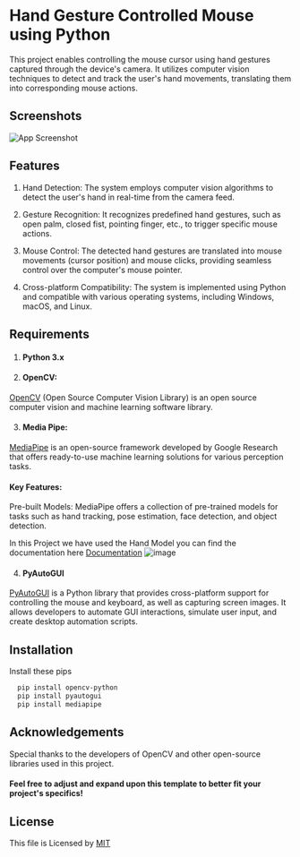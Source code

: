 
# Hand Gesture Controlled Mouse using Python

This project enables controlling the mouse cursor using hand gestures captured through the device's camera. It utilizes computer vision techniques to detect and track the user's hand movements, translating them into corresponding mouse actions.





## Screenshots

![App Screenshot](https://i.postimg.cc/JnRQVjz1/temp-Imagev-S8-Pf-D.avif)

## Features

1. Hand Detection: The system employs computer vision algorithms to detect the user's hand in real-time from the camera feed.

2. Gesture Recognition: It recognizes predefined hand gestures, such as open palm, closed fist, pointing finger, etc., to trigger specific mouse actions.

3. Mouse Control: The detected hand gestures are translated into mouse movements (cursor position) and mouse clicks, providing seamless control over the computer's mouse pointer.

4. Cross-platform Compatibility: The system is implemented using Python and compatible with various operating systems, including Windows, macOS, and Linux.


## Requirements

1. #### Python 3.x

2. #### OpenCV: 
[OpenCV](https://vovkos.github.io/doxyrest-showcase/opencv/sphinx_rtd_theme/index.html) (Open Source Computer Vision Library) is an open source computer vision and machine learning software library.

3. #### Media Pipe: 
[MediaPipe](https://developers.google.com/mediapipe/solutions/guide) is an open-source framework developed by Google Research that offers ready-to-use machine learning solutions for various perception tasks.

 #### Key Features:

Pre-built Models: MediaPipe offers a collection of pre-trained models for tasks such as hand tracking, pose estimation, face detection, and object detection.

In this Project we have used the Hand Model you can find the documentation here [Documentation](https://github.com/google/mediapipe/blob/master/docs/solutions/hands.md)
![image](https://camo.githubusercontent.com/385c0bf768a8afc7aaa4ad5413a70284db1b0d14317b234b7ae69a105032ac01/68747470733a2f2f6d65646961706970652e6465762f696d616765732f6d6f62696c652f68616e645f6c616e646d61726b732e706e67)


4. #### PyAutoGUI 
[PyAutoGUI](https://pyautogui.readthedocs.io/en/latest/) is a Python library that provides cross-platform support for controlling the mouse and keyboard, as well as capturing screen images. It allows developers to automate GUI interactions, simulate user input, and create desktop automation scripts.
## Installation

Install these pips

```bash
  pip install opencv-python
  pip install pyautogui
  pip install mediapipe

```
    
## Acknowledgements
Special thanks to the developers of OpenCV and other open-source libraries used in this project.













#### Feel free to adjust and expand upon this template to better fit your project's specifics!
## License
This file is Licensed by
[MIT](https://choosealicense.com/licenses/mit/)

